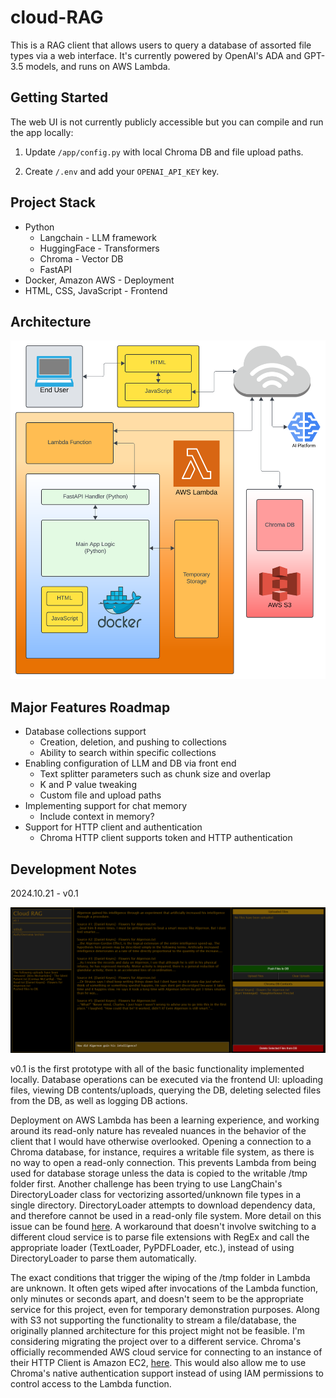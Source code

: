 # cloud-RAG

This is a RAG client that allows users to query a database of assorted file types via a web interface. It's currently powered by OpenAI's ADA and GPT-3.5 models, and runs on AWS Lambda.

## Getting Started

The web UI is not currently publicly accessible but you can compile and run the app locally:

1. Update <code>/app/config.py</code> with local Chroma DB and file upload paths.

2. Create <code>/.env</code> and add your <code>OPENAI_API_KEY</code> key.


## Project Stack

- Python
  - Langchain - LLM framework
  - HuggingFace - Transformers
  - Chroma - Vector DB
  - FastAPI
- Docker, Amazon AWS - Deployment
- HTML, CSS, JavaScript - Frontend

## Architecture

<img src="https://github.com/arunwidjaja/cloud-RAG/blob/main/README_files/cloud_rag_architecture.svg" />

## Major Features Roadmap

- Database collections support
  - Creation, deletion, and pushing to collections
  - Ability to search within specific collections
- Enabling configuration of LLM and DB via front end
  - Text splitter parameters such as chunk size and overlap
  - K and P value tweaking
  - Custom file and upload paths
- Implementing support for chat memory
  - Include context in memory?
- Support for HTTP client and authentication
  - Chroma HTTP client supports token and HTTP authentication

## Development Notes

2024.10.21 - v0.1

<img src="https://github.com/arunwidjaja/cloud-RAG/blob/main/README_files/v0.1.PNG?raw=true" />

v0.1 is the first prototype with all of the basic functionality implemented locally. Database operations can be executed via the frontend UI: uploading files, viewing DB contents/uploads, querying the DB, deleting selected files from the DB, as well as logging DB actions.

Deployment on AWS Lambda has been a learning experience, and working around its read-only nature has revealed nuances in the behavior of the client that I would have otherwise overlooked. Opening a connection to a Chroma database, for instance, requires a writable file system, as there is no way to open a read-only connection. This prevents Lambda from being used for database storage unless the data is copied to the writable /tmp folder first.
Another challenge has been trying to use LangChain's DirectoryLoader class for vectorizing assorted/unknown file types in a single directory. DirectoryLoader attempts to download dependency data, and therefore cannot be used in a read-only file system. More detail on this issue can be found [here](https://github.com/langchain-ai/langchain/issues/17936#issuecomment-2021689653). A workaround that doesn't involve switching to a different cloud service is to parse file extensions with RegEx and call the appropriate loader (TextLoader, PyPDFLoader, etc.), instead of using DirectoryLoader to parse them automatically.

The exact conditions that trigger the wiping of the /tmp folder in Lambda are unknown. It often gets wiped after invocations of the Lambda function, only minutes or seconds apart, and doesn't seem to be the appropriate service for this project, even for temporary demonstration purposes. Along with S3 not supporting the functionality to stream a file/database, the originally planned architecture for this project might not be feasible. I'm considering migrating the project over to a different service.  Chroma's officially recommended AWS cloud service for connecting to an instance of their HTTP Client is Amazon EC2, [here](https://docs.trychroma.com/deployment/aws). This would also allow me to use Chroma's native authentication support instead of using IAM permissions to control access to the Lambda function.

